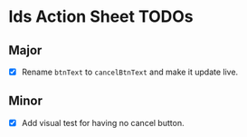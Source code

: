 # Ids Action Sheet TODOs

## Major

- [x] Rename `btnText` to `cancelBtnText` and make it update live.

## Minor

- [x] Add visual test for having no cancel button.
